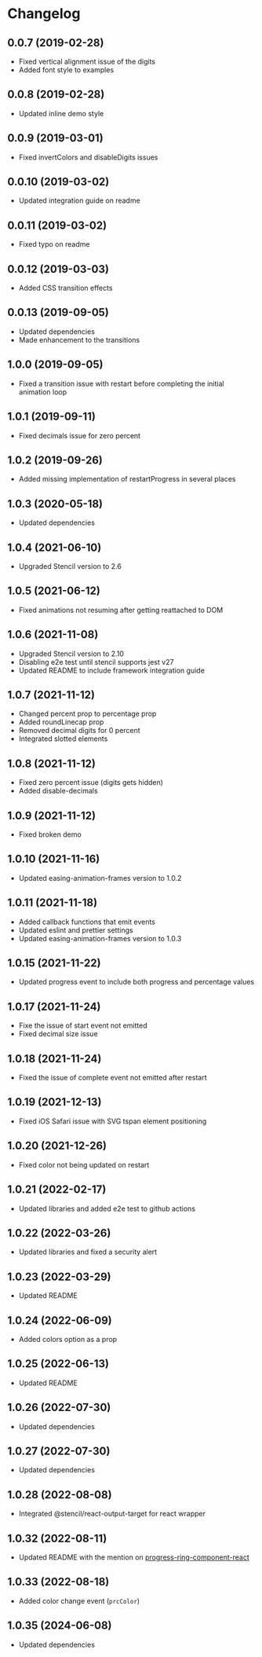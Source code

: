 # Changelog

## 0.0.7 (2019-02-28)

- Fixed vertical alignment issue of the digits
- Added font style to examples

## 0.0.8 (2019-02-28)

- Updated inline demo style

## 0.0.9 (2019-03-01)

- Fixed invertColors and disableDigits issues

## 0.0.10 (2019-03-02)

- Updated integration guide on readme

## 0.0.11 (2019-03-02)

- Fixed typo on readme

## 0.0.12 (2019-03-03)

- Added CSS transition effects

## 0.0.13 (2019-09-05)

- Updated dependencies
- Made enhancement to the transitions

## 1.0.0 (2019-09-05)

- Fixed a transition issue with restart before completing the initial animation loop

## 1.0.1 (2019-09-11)

- Fixed decimals issue for zero percent

## 1.0.2 (2019-09-26)

- Added missing implementation of restartProgress in several places

## 1.0.3 (2020-05-18)

- Updated dependencies

## 1.0.4 (2021-06-10)

- Upgraded Stencil version to 2.6

## 1.0.5 (2021-06-12)

- Fixed animations not resuming after getting reattached to DOM

## 1.0.6 (2021-11-08)

- Upgraded Stencil version to 2.10
- Disabling e2e test until stencil supports jest v27
- Updated README to include framework integration guide

## 1.0.7 (2021-11-12)

- Changed percent prop to percentage prop
- Added roundLinecap prop
- Removed decimal digits for 0 percent
- Integrated slotted elements

## 1.0.8 (2021-11-12)

- Fixed zero percent issue (digits gets hidden)
- Added disable-decimals

## 1.0.9 (2021-11-12)

- Fixed broken demo

## 1.0.10 (2021-11-16)

- Updated easing-animation-frames version to 1.0.2

## 1.0.11 (2021-11-18)

- Added callback functions that emit events
- Updated eslint and prettier settings
- Updated easing-animation-frames version to 1.0.3

## 1.0.15 (2021-11-22)

- Updated progress event to include both progress and percentage values

## 1.0.17 (2021-11-24)

- Fixe the issue of start event not emitted
- Fixed decimal size issue

## 1.0.18 (2021-11-24)

- Fixed the issue of complete event not emitted after restart

## 1.0.19 (2021-12-13)

- Fixed iOS Safari issue with SVG tspan element positioning

## 1.0.20 (2021-12-26)

- Fixed color not being updated on restart

## 1.0.21 (2022-02-17)

- Updated libraries and added e2e test to github actions

## 1.0.22 (2022-03-26)

- Updated libraries and fixed a security alert

## 1.0.23 (2022-03-29)

- Updated README

## 1.0.24 (2022-06-09)

- Added colors option as a prop

## 1.0.25 (2022-06-13)

- Updated README

## 1.0.26 (2022-07-30)

- Updated dependencies

## 1.0.27 (2022-07-30)

- Updated dependencies

## 1.0.28 (2022-08-08)

- Integrated @stencil/react-output-target for react wrapper

## 1.0.32 (2022-08-11)

- Updated README with the mention on [progress-ring-component-react](https://github.com/taisuke-j/progress-ring-component-react)

## 1.0.33 (2022-08-18)

- Added color change event (`prcColor`)

## 1.0.35 (2024-06-08)

- Updated dependencies
